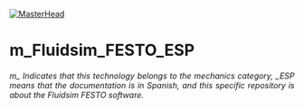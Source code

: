 [![MasterHead](http://dicer0.com/wp-content/uploads/2023/09/FLUIDSIM-di_cer0-Banner.png)](https://dicer0.com/)
# m_Fluidsim_FESTO_ESP
<h6 align="justify">m_ Indicates that this technology belongs to the mechanics category, _ESP means that the documentation is in Spanish, and this specific repository is about the Fluidsim FESTO software.</h6>
